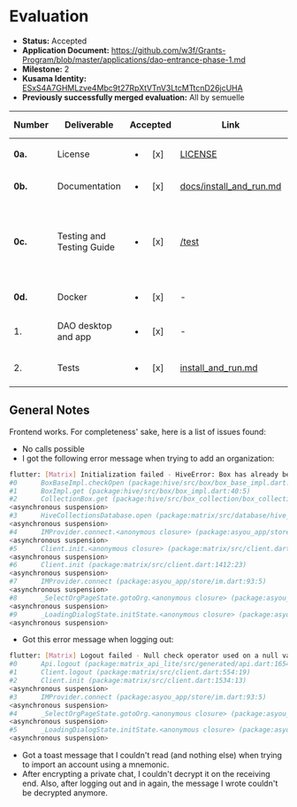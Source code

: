 # Evaluation

- **Status:** Accepted
- **Application Document:** https://github.com/w3f/Grants-Program/blob/master/applications/dao-entrance-phase-1.md
- **Milestone:** 2
- **Kusama Identity:** [ESxS4A7GHMLzve4Mbc9t27RpXtVTnV3LtcMTtcnD26jcUHA](https://polkascan.io/pre/kusama/account/ESxS4A7GHMLzve4Mbc9t27RpXtVTnV3LtcMTtcnD26jcUHA)
- **Previously successfully merged evaluation:** All by semuelle

| Number  | Deliverable               |        Accepted        | Link                                                                                                                                                   | Evaluation Notes                                         |
| ------- | ------------------------- | :--------------------: | ------------------------------------------------------------------------------------------------------------------------------------------------------ | -------------------------------------------------------- |
| **0a.** | License                   | <ul><li>[x] </li></ul> | [LICENSE](https://github.com/dao-entrance/app/blob/9fa3851aa76fea26cd297bb5afecabb5557b1ce3/LICENSE)                                                   | Apache 2.0                                               |
| **0b.** | Documentation             | <ul><li>[x] </li></ul> | [docs/install_and_run.md](https://github.com/WeteeDAO/app/blob/20cf30512ed8982f70b8b743fff90d40cad27c3f/docs/install_and_run.md)                       | -                                                        |
| **0c.** | Testing and Testing Guide | <ul><li>[x] </li></ul> | [/test](https://github.com/WeteeDAO/app/blob/b6f0f36bf4c75dd8e728c3898b76f477c1d252b0/test)                                                            | Unit tests provided on request. Run with `flutter test`. |
| **0d.** | Docker                    | <ul><li>[x] </li></ul> | -                                                                                                                                                      | No Docker necessary.                                     |
| 1.      | DAO desktop and app       | <ul><li>[x] </li></ul> | -                                                                                                                                                      | see [General Notes](#general-notes)                      |
| 2.      | Tests                     | <ul><li>[x] </li></ul> | [install_and_run.md](https://github.com/WeteeDAO/app/blob/20cf30512ed8982f70b8b743fff90d40cad27c3f/docs/install_and_run.md#run-e2e-%E6%B5%8B%E8%AF%95) | Tests fixed on request.                                  |

## General Notes

Frontend works. For completeness' sake, here is a list of issues found:

- No calls possible
- I got the following error message when trying to add an organization:

```sh
flutter: [Matrix] Initialization failed - HiveError: Box has already been closed.
#0      BoxBaseImpl.checkOpen (package:hive/src/box/box_base_impl.dart:76:7)
#1      BoxImpl.get (package:hive/src/box/box_impl.dart:40:5)
#2      CollectionBox.get (package:hive/src/box_collection/box_collection.dart:175:25)
<asynchronous suspension>
#3      HiveCollectionsDatabase.open (package:matrix/src/database/hive_collections_database.dart:228:41)
<asynchronous suspension>
#4      IMProvider.connect.<anonymous closure> (package:asyou_app/store/im.dart:87:9)
<asynchronous suspension>
#5      Client.init.<anonymous closure> (package:matrix/src/client.dart:1414:23)
<asynchronous suspension>
#6      Client.init (package:matrix/src/client.dart:1412:23)
<asynchronous suspension>
#7      IMProvider.connect (package:asyou_app/store/im.dart:93:5)
<asynchronous suspension>
#8      _SelectOrgPageState.gotoOrg.<anonymous closure> (package:asyou_app/pages/select_org.dart:62:11)
<asynchronous suspension>
#9      _LoadingDialogState.initState.<anonymous closure> (package:asyou_app/components/loading.dart:61:11)
<asynchronous suspension>

```

- Got this error message when logging out:

```sh
flutter: [Matrix] Logout failed - Null check operator used on a null value
#0      Api.logout (package:matrix_api_lite/src/generated/api.dart:1654:44)
#1      Client.logout (package:matrix/src/client.dart:554:19)
#2      Client.init (package:matrix/src/client.dart:1534:13)
<asynchronous suspension>
#3      IMProvider.connect (package:asyou_app/store/im.dart:93:5)
<asynchronous suspension>
#4      _SelectOrgPageState.gotoOrg.<anonymous closure> (package:asyou_app/pages/select_org.dart:62:11)
<asynchronous suspension>
#5      _LoadingDialogState.initState.<anonymous closure> (package:asyou_app/components/loading.dart:61:11)
<asynchronous suspension>
```

- Got a toast message that I couldn't read (and nothing else) when trying to import an account using a mnemonic.
- After encrypting a private chat, I couldn't decrypt it on the receiving end. Also, after logging out and in again, the message I wrote couldn't be decrypted anymore.
